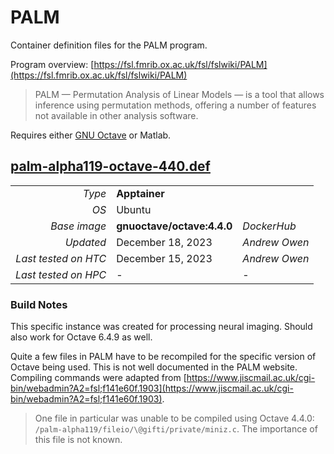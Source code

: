 # PALM

Container definition files for the PALM program.

Program overview: [https://fsl.fmrib.ox.ac.uk/fsl/fslwiki/PALM](https://fsl.fmrib.ox.ac.uk/fsl/fslwiki/PALM)

> PALM — Permutation Analysis of Linear Models — is a tool that allows inference using permutation methods,
> offering a number of features not available in other analysis software.

Requires either [GNU Octave](https://octave.org/) or Matlab.

## [palm-alpha119-octave-440.def](palm-alpha119-octave-440.def)

| | | |
| ---: | :--- | :--- |
| *Type* | **Apptainer** | |
| *OS* | Ubuntu | |
| *Base image* | **gnuoctave/octave:4.4.0** | *DockerHub* |
| *Updated* | December 18, 2023 | *Andrew Owen* |
| *Last tested on HTC* | December 15, 2023 | *Andrew Owen* |
| *Last tested on HPC* | - | - |

### Build Notes

This specific instance was created for processing neural imaging. 
Should also work for Octave 6.4.9 as well. 

Quite a few files in PALM have to be recompiled for the specific version of Octave being used.
This is not well documented in the PALM website. 
Compiling commands were adapted from [https://www.jiscmail.ac.uk/cgi-bin/webadmin?A2=fsl;f141e60f.1903](https://www.jiscmail.ac.uk/cgi-bin/webadmin?A2=fsl;f141e60f.1903).

> One file in particular was unable to be compiled using Octave 4.4.0: `/palm-alpha119/fileio/\@gifti/private/miniz.c`.
> The importance of this file is not known.
